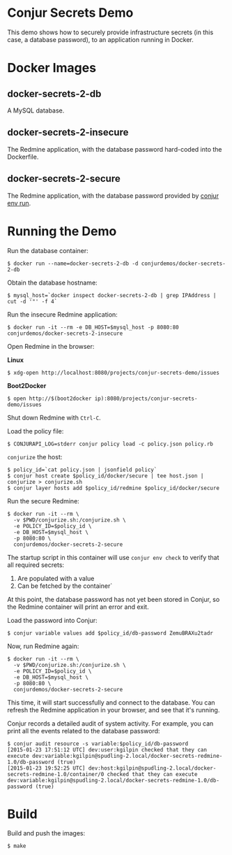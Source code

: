 # Conjur Secrets Demo

This demo shows how to securely provide infrastructure secrets (in this case, a database password),
to an application running in Docker.

# Docker Images

## docker-secrets-2-db

A MySQL database.

## docker-secrets-2-insecure

The Redmine application, with the database password hard-coded into the Dockerfile.

## docker-secrets-2-secure

The Redmine application, with the database password provided by [conjur env run](http://developer.conjur.net/reference/tools/conjurenv/run.html).

# Running the Demo

Run the database container:

    $ docker run --name=docker-secrets-2-db -d conjurdemos/docker-secrets-2-db

Obtain the database hostname:

    $ mysql_host=`docker inspect docker-secrets-2-db | grep IPAddress | cut -d '"' -f 4`

Run the insecure Redmine application:

    $ docker run -it --rm -e DB_HOST=$mysql_host -p 8080:80 conjurdemos/docker-secrets-2-insecure

Open Redmine in the browser:

**Linux**

    $ xdg-open http://localhost:8080/projects/conjur-secrets-demo/issues

**Boot2Docker**

    $ open http://$(boot2docker ip):8080/projects/conjur-secrets-demo/issues

Shut down Redmine with `Ctrl-C`.

Load the policy file:

    $ CONJURAPI_LOG=stderr conjur policy load -c policy.json policy.rb

`conjurize` the host:

    $ policy_id=`cat policy.json | jsonfield policy`
    $ conjur host create $policy_id/docker/secure | tee host.json | conjurize > conjurize.sh
    $ conjur layer hosts add $policy_id/redmine $policy_id/docker/secure

Run the secure Redmine:

    $ docker run -it --rm \
      -v $PWD/conjurize.sh:/conjurize.sh \
      -e POLICY_ID=$policy_id \
      -e DB_HOST=$mysql_host \
      -p 8080:80 \
      conjurdemos/docker-secrets-2-secure

The startup script in this container will use `conjur env check` to verify that all required secrets:

1) Are populated with a value
2) Can be fetched by the container`

At this point, the database password has not yet been stored in Conjur, so the Redmine container will print
an error and exit.

Load the password into Conjur:

    $ conjur variable values add $policy_id/db-password ZemuBRAXu2tadr

Now, run Redmine again:

    $ docker run -it --rm \
      -v $PWD/conjurize.sh:/conjurize.sh \
      -e POLICY_ID=$policy_id \
      -e DB_HOST=$mysql_host \
      -p 8080:80 \
      conjurdemos/docker-secrets-2-secure

This time, it will start successfully and connect to the database. You can refresh the Redmine
application in your browser, and see that it's running.

Conjur records a detailed audit of system activity. For example, you can print all the events
related to the database password:

    $ conjur audit resource -s variable:$policy_id/db-password
    [2015-01-23 17:51:12 UTC] dev:user:kgilpin checked that they can execute dev:variable:kgilpin@spudling-2.local/docker-secrets-redmine-1.0/db-password (true)
    [2015-01-23 19:52:25 UTC] dev:host:kgilpin@spudling-2.local/docker-secrets-redmine-1.0/container/0 checked that they can execute dev:variable:kgilpin@spudling-2.local/docker-secrets-redmine-1.0/db-password (true)

# Build

Build and push the images:

    $ make
